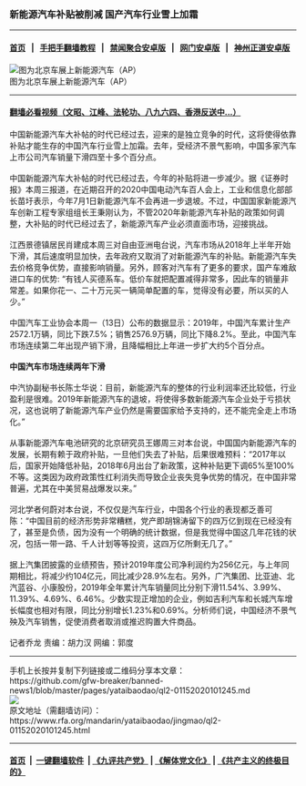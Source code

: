 ### 新能源汽车补贴被削减   国产汽车行业雪上加霜
------------------------

#### [首页](https://github.com/gfw-breaker/banned-news1/blob/master/README.md) &nbsp;&nbsp;|&nbsp;&nbsp; [手把手翻墙教程](https://github.com/gfw-breaker/guides/wiki) &nbsp;&nbsp;|&nbsp;&nbsp; [禁闻聚合安卓版](https://github.com/gfw-breaker/bn-android) &nbsp;&nbsp;|&nbsp;&nbsp; [网门安卓版](https://github.com/oGate2/oGate) &nbsp;&nbsp;|&nbsp;&nbsp; [神州正道安卓版](https://github.com/SzzdOgate/update) 



<div id="headerimg">
 <img alt="图为北京车展上新能源汽车（AP）" src="https://www.rfa.org/mandarin/yataibaodao/jingmao/gf1-05172019085712.html/AP-307988877.jpg/image" title="图为北京车展上新能源汽车（AP）"/>
 <div id="headerimgcontents">
  <div id="headerimgcaption">
   <span>
    图为北京车展上新能源汽车（AP）
   </span>
   <!-- zoomattribute -->
  </div>
  <!-- headerimgcaption -->
 </div>
 <!-- headerimagecontents -->
</div>

<hr/>


#### [翻墙必看视频（文昭、江峰、法轮功、八九六四、香港反送中...）](http://167.172.214.107/home.html)

<div id="storytext">
 <div>
  <div class="slot_header">
  </div>
 </div>
 <p>
  中国新能源汽车大补帖的时代已经过去，迎来的是独立竞争的时代，这将使得依靠补贴才能生存的中国汽车行业雪上加霜。去年，受经济不景气影响，中国多家汽车上市公司汽车销量下滑四至十多个百分点。
  <br/>
  <br/>
  中国新能源汽车大补帖的时代已经过去，今年的补贴将进一步减少。据《证券时报》本周三报道，在近期召开的2020中国电动汽车百人会上，工业和信息化部部长苗圩表示，今年7月1日新能源汽车不会再进一步退坡。不过，中国国家新能源汽车创新工程专家组组长王秉刚认为，不管2020年新能源汽车补贴的政策如何调整，大补贴的时代已经过去了，新能源汽车产业必须直面市场，迎接挑战。
  <br/>
  <br/>
  江西景德镇居民肖建成本周三对自由亚洲电台说，汽车市场从2018年上半年开始下滑，其后速度明显加快，去年政府又取消了对新能源汽车的补贴。新能源汽车失去价格竞争优势，直接影响销量。另外，顾客对汽车有了更多的要求，国产车难敌进口车的优势: “有钱人买德系车。低价车就把配置减得非常多，因此车的销量非常差。如果你花一、二十万元买一辆简单配置的车，觉得没有必要，所以买的人少。”
  <br/>
  <br/>
  中国汽车工业协会本周一（13日）公布的数据显示：2019年，中国汽车累计生产2572.1万辆，同比下跌7.5%；销售2576.9万辆，同比下降8.2%。至此，中国汽车市场连续第二年出现产销下滑，且降幅相比上年进一步扩大约5个百分点。
  <br/>
  <br/>
  <b>
   中国汽车市场连续两年下滑
  </b>
  <br/>
  <br/>
  中汽协副秘书长陈士华说：目前，新能源汽车的整体的行业利润率还比较低，行业盈利是很难。2019年新能源汽车的退坡，将使得多数新能源汽车企业处于亏损状况，这也说明了新能源汽车产业仍然是需要国家给予支持的，还不能完全走上市场化。”
  <br/>
  <br/>
  从事新能源汽车电池研究的北京研究员王娜周三对本台说，中国国内新能源汽车的发展，长期有赖于政府补贴，一旦他们失去了补贴，后果很难预料：“2017年以后，国家开始降低补贴，2018年6月出台了新政策，这种补贴更下调65%至100%不等。这类因为政府政策性红利消失而导致企业丧失竞争优势的情况，在中国非常普遍，尤其在中美贸易战爆发以来。”
  <br/>
  <br/>
  河北学者何蔚对本台说，不仅仅是汽车行业，中国各个行业的表现都乏善可陈：“中国目前的经济形势非常糟糕，党产即胡锦涛留下的四万亿到现在已经没有了，甚至是负债，因为没有一个明确的统计数据，但是我觉得中国这几年花钱的状况，包括一带一路、千人计划等等投资，这四万亿所剩无几了。”
  <br/>
  <br/>
  据上汽集团披露的业绩预告，预计2019年度公司净利润约为256亿元，与上年同期相比，将减少约104亿元，同比减少28.9%左右。另外，广汽集团、比亚迪、北汽蓝谷、小康股份，2019年全年累计汽车销量同比分别下滑11.54%、3.99%、11.39%、4.69%、6.46%。少数实现正增加的企业，例如吉利汽车和长城汽车增长幅度也相对有限，同比分别增长1.23%和0.69%。分析师们说，中国经济不景气殃及汽车销售，促使消费者取消或推迟购置大件商品。
  <br/>
  <br/>
  记者乔龙 责编：胡力汉 网编：郭度
 </p>
</div>

<hr/>
手机上长按并复制下列链接或二维码分享本文章：<br/>
https://github.com/gfw-breaker/banned-news1/blob/master/pages/yataibaodao/ql2-01152020101245.md <br/>
<a href='https://github.com/gfw-breaker/banned-news1/blob/master/pages/yataibaodao/ql2-01152020101245.md'><img src='https://github.com/gfw-breaker/banned-news1/blob/master/pages/yataibaodao/ql2-01152020101245.md.png'/></a> <br/>
原文地址（需翻墙访问）：https://www.rfa.org/mandarin/yataibaodao/jingmao/ql2-01152020101245.html


------------------------
#### [首页](https://github.com/gfw-breaker/banned-news1/blob/master/README.md) &nbsp;|&nbsp; [一键翻墙软件](https://github.com/gfw-breaker/nogfw/blob/master/README.md) &nbsp;| [《九评共产党》](https://github.com/gfw-breaker/9ping.md/blob/master/README.md#九评之一评共产党是什么) | [《解体党文化》](https://github.com/gfw-breaker/jtdwh.md/blob/master/README.md) | [《共产主义的终极目的》](https://github.com/gfw-breaker/gczydzjmd.md/blob/master/README.md)


<img src='http://gfw-breaker.win/banned-news/pages/yataibaodao/ql2-01152020101245.md' width='0px' height='0px'/>